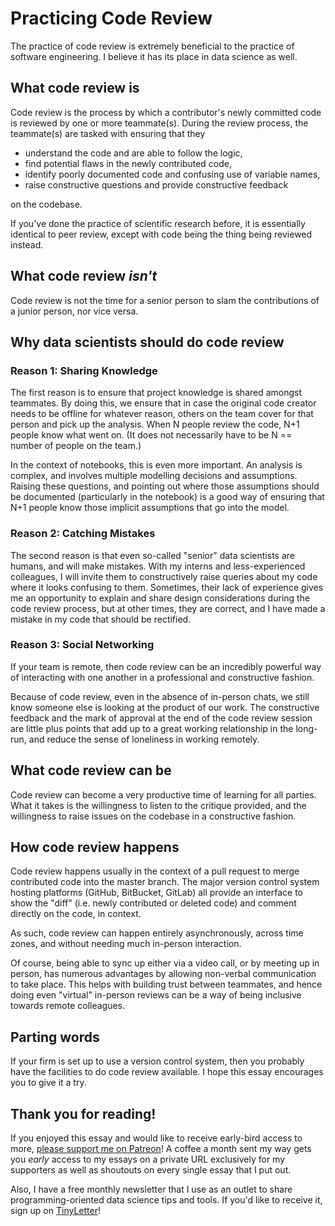 # Practicing Code Review

The practice of code review is extremely beneficial to the practice of software engineering.
I believe it has its place in data science as well.

## What code review is

Code review is the process by which a contributor's newly committed code
is reviewed by one or more teammate(s).
During the review process, the teammate(s) are tasked with ensuring that they

- understand the code and are able to follow the logic,
- find potential flaws in the newly contributed code,
- identify poorly documented code and confusing use of variable names,
- raise constructive questions and provide constructive feedback

on the codebase.

If you've done the practice of scientific research before,
it is essentially identical to peer review,
except with code being the thing being reviewed instead.

## What code review _isn't_

Code review is not the time
for a senior person to slam the contributions of a junior person,
nor vice versa.

## Why data scientists should do code review

### Reason 1: Sharing Knowledge

The first reason is to ensure that project knowledge
is shared amongst teammates.
By doing this, we ensure that
in case the original code creator needs to be offline for whatever reason,
others on the team cover for that person and pick up the analysis.
When N people review the code, N+1 people know what went on.
(It does not necessarily have to be N == number of people on the team.)

In the context of notebooks, this is even more important.
An analysis is complex,
and involves multiple modelling decisions and assumptions.
Raising these questions,
and pointing out where those assumptions should be documented
(particularly in the notebook)
is a good way of ensuring
that N+1 people know those implicit assumptions that go into the model.

### Reason 2: Catching Mistakes

The second reason is that
even so-called "senior" data scientists are humans,
and will make mistakes.
With my interns and less-experienced colleagues,
I will invite them to constructively raise queries about my code
where it looks confusing to them.
Sometimes, their lack of experience gives me an opportunity to explain
and share design considerations during the code review process,
but at other times, they are correct, and I have made a mistake in my code
that should be rectified.

### Reason 3: Social Networking

If your team is remote,
then code review can be an incredibly powerful way
of interacting with one another
in a professional and constructive fashion.

Because of code review,
even in the absence of in-person chats,
we still know someone else is looking at the product of our work.
The constructive feedback
and the mark of approval at the end of the code review session
are little plus points that add up to a great working relationship
in the long-run,
and reduce the sense of loneliness in working remotely.

## What code review can be

Code review can become a very productive time of learning for all parties.
What it takes is the willingness to listen to the critique provided,
and the willingness to raise issues on the codebase in a constructive fashion.

## How code review happens

Code review happens usually in the context of a pull request
to merge contributed code into the master branch.
The major version control system hosting platforms (GitHub, BitBucket, GitLab)
all provide an interface to show the "diff"
(i.e. newly contributed or deleted code)
and comment directly on the code, in context.

As such, code review can happen entirely asynchronously, across time zones,
and without needing much in-person interaction.

Of course, being able to sync up either via a video call,
or by meeting up in person,
has numerous advantages by allowing non-verbal communication to take place.
This helps with building trust between teammates,
and hence doing even "virtual" in-person reviews
can be a way of being inclusive towards remote colleagues.

## Parting words

If your firm is set up to use a version control system,
then you probably have the facilities to do code review available.
I hope this essay encourages you to give it a try.

## Thank you for reading!

If you enjoyed this essay and would like to receive early-bird access to more,
[please support me on Patreon][patreon]!
A coffee a month sent my way gets you _early_ access to my essays
on a private URL exclusively for my supporters
as well as shoutouts on every single essay that I put out.

[patreon]: https://patreon.com/ericmjl

Also, I have a free monthly newsletter that I use as an outlet
to share programming-oriented data science tips and tools.
If you'd like to receive it, sign up on [TinyLetter][tinyletter]!

[tinyletter]: https://tinyletter.com/ericmjl
